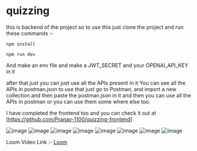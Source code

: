 # quizzing

this is backend of the project so to use this just clone the project and run these commands :- 


```npm install```

```npm run dev```

And make an env file and make a JWT_SECRET and your OPENAI_API_KEY in it

after that just you can just use all the APIs present in it You can see all the APIs in postman.json to use that just go to Postman, and import a new collection and then paste the postman.json in it and then you can use all the APIs in postman or you can use them some where else too.

I have completed the frontend too and you can check it out at [https://github.com/Pranav-1100/quizzing-frontend]

![image](https://github.com/Pranav-1100/chatbot/blob/main/Aug%2011%20Screenshot%20from%20Hack%20Club%20(1).png)
![image](https://github.com/Pranav-1100/chatbot/blob/main/Aug%2011%20Screenshot%20from%20Hack%20Club%20(2).png)
![image](https://github.com/Pranav-1100/chatbot/blob/main/Aug%2011%20Screenshot%20from%20Hack%20Club%20(3).png)
![image](https://github.com/Pranav-1100/chatbot/blob/main/Aug%2011%20Screenshot%20from%20Hack%20Club%20(4).png)
![image](https://github.com/Pranav-1100/chatbot/blob/main/Aug%2011%20Screenshot%20from%20Hack%20Club%20(5).png)
![image](https://github.com/Pranav-1100/chatbot/blob/main/Aug%2011%20Screenshot%20from%20Hack%20Club%20(6).png)
![image](https://github.com/Pranav-1100/chatbot/blob/main/Aug%2011%20Screenshot%20from%20Hack%20Club%20(7).png)
![image](https://github.com/Pranav-1100/chatbot/blob/main/Aug%2011%20Screenshot%20from%20Hack%20Club.png)


Loom Video Link :- [Loom](https://www.loom.com/share/ad3a9f85d9524af6bb23d52cde2c727d?sid=2d0f2e2c-3285-4005-92f8-d9f4b61c9751)
